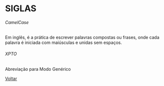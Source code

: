 # SIGLAS

###### CamelCase
Em inglês, é a prática de escrever palavras compostas ou frases, onde cada palavra é iniciada com maiúsculas e unidas sem espaços.

###### XPTO
Abreviação para Modo Genérico


[Voltar](../dev/)
